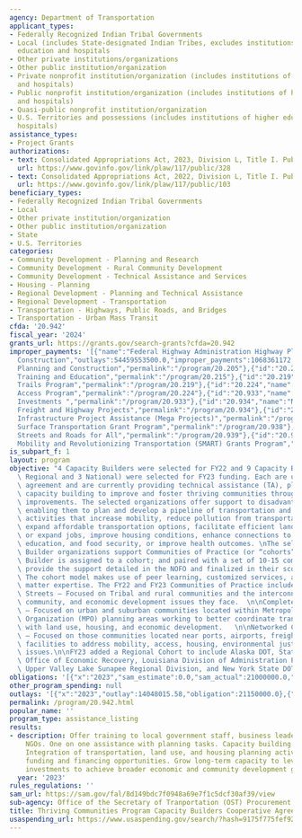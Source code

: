 ```yaml
---
agency: Department of Transportation
applicant_types:
- Federally Recognized Indian Tribal Governments
- Local (includes State-designated Indian Tribes, excludes institutions of higher
  education and hospitals
- Other private institutions/organizations
- Other public institution/organization
- Private nonprofit institution/organization (includes institutions of higher education
  and hospitals)
- Public nonprofit institution/organization (includes institutions of higher education
  and hospitals)
- Quasi-public nonprofit institution/organization
- U.S. Territories and possessions (includes institutions of higher education and
  hospitals)
assistance_types:
- Project Grants
authorizations:
- text: Consolidated Appropriations Act, 2023, Division L, Title I. Pub. L. 117, 328.
  url: https://www.govinfo.gov/link/plaw/117/public/328
- text: Consolidated Appropriations Act, 2022, Division L, Title I. Pub. L. 117, 103.
  url: https://www.govinfo.gov/link/plaw/117/public/103
beneficiary_types:
- Federally Recognized Indian Tribal Governments
- Local
- Other private institution/organization
- Other public institution/organization
- State
- U.S. Territories
categories:
- Community Development - Planning and Research
- Community Development - Rural Community Development
- Community Development - Technical Assistance and Services
- Housing - Planning
- Regional Development - Planning and Technical Assistance
- Regional Development - Transportation
- Transportation - Highways, Public Roads, and Bridges
- Transportation - Urban Mass Transit
cfda: '20.942'
fiscal_year: '2024'
grants_url: https://grants.gov/search-grants?cfda=20.942
improper_payments: '[{"name":"Federal Highway Administration Highway Planning and
  Construction","outlays":54459553500.0,"improper_payments":1068361172.0,"insufficient_payment":0.0,"high_priority":true,"related_programs":[{"id":"20.205","name":"Highway
  Planning and Construction","permalink":"/program/20.205"},{"id":"20.215","name":"Highway
  Training and Education","permalink":"/program/20.215"},{"id":"20.219","name":"Recreational
  Trails Program","permalink":"/program/20.219"},{"id":"20.224","name":"Federal Lands
  Access Program","permalink":"/program/20.224"},{"id":"20.933","name":"National Infrastructure
  Investments ","permalink":"/program/20.933"},{"id":"20.934","name":"Nationally Significant
  Freight and Highway Projects","permalink":"/program/20.934"},{"id":"20.937","name":"National
  Infrastructure Project Assistance (Mega Projects)","permalink":"/program/20.937"},{"id":"20.938","name":"Rural
  Surface Transportation Grant Program","permalink":"/program/20.938"},{"id":"20.939","name":"Safe
  Streets and Roads for All","permalink":"/program/20.939"},{"id":"20.941","name":"Strengthening
  Mobility and Revolutionizing Transportation (SMART) Grants Program","permalink":"/program/20.941"}]}]'
is_subpart_f: 1
layout: program
objective: "4 Capacity Builders were selected for FY22 and 9 Capacity Builders (6\
  \ Regional and 3 National) were selected for FY23 funding. Each are under a cooperative\
  \ agreement and are currently providing technical assistance (TA), planning, and\
  \ capacity building to improve and foster thriving communities through transportation\
  \ improvements. The selected organizations offer support to disadvantaged communities,\
  \ enabling them to plan and develop a pipeline of transportation and community revitalization\
  \ activities that increase mobility, reduce pollution from transportation sources,\
  \ expand affordable transportation options, facilitate efficient land use, preserve\
  \ or expand jobs, improve housing conditions, enhance connections to health care,\
  \ education, and food security, or improve health outcomes. \nThe selected Capacity\
  \ Builder organizations support Communities of Practice (or “cohorts”).  Each Capacity\
  \ Builder is assigned to a cohort; and paired with a set of 10-15 communities to\
  \ provide the support detailed in the NOFO and finalized in their scope of work.\
  \ The cohort model makes use of peer learning, customized services, and subject\
  \ matter expertise. The FY22 and FY23 Communities of Practice include: \n\nMain\
  \ Streets – Focused on Tribal and rural communities and the interconnected transportation,\
  \ community, and economic development issues they face.  \n\nComplete Neighborhoods\
  \ – Focused on urban and suburban communities located within Metropolitan Planning\
  \ Organization (MPO) planning areas working to better coordinate transportation\
  \ with land use, housing, and economic development.   \n\nNetworked Communities\
  \ – Focused on those communities located near ports, airports, freight, and rail\
  \ facilities to address mobility, access, housing, environmental justice, and economic\
  \ issues.\n\nFY23 added a Regional Cohort to include Alaska DOT, State of Colorado\
  \ Office of Economic Recovery, Louisiana Division of Administration Planning Office,\
  \ Upper Valley Lake Sunapee Regional Division, and New York State DOT"
obligations: '[{"x":"2023","sam_estimate":0.0,"sam_actual":21000000.0,"usa_spending_actual":21150000.0},{"x":"2024","sam_estimate":0.0,"sam_actual":0.0,"usa_spending_actual":23607402.0},{"x":"2025","sam_estimate":0.0,"sam_actual":0.0,"usa_spending_actual":0.0}]'
other_program_spending: null
outlays: '[{"x":"2023","outlay":14048015.58,"obligation":21150000.0},{"x":"2024","outlay":2115351.67,"obligation":23607402.0},{"x":"2025","outlay":0.0,"obligation":0.0}]'
permalink: /program/20.942.html
popular_name: ''
program_type: assistance_listing
results:
- description: Offer training to local government staff, business leaders, and local
    NGOs. One on one assistance with planning tasks. Capacity building of local agencies.
    Integration of transportation, land use, and housing planning activities. Identify
    funding and financing opportunities. Grow long-term capacity to leverage transportation
    investments to achieve broader economic and community development goals.
  year: '2023'
rules_regulations: ''
sam_url: https://sam.gov/fal/8d149bdc7f0948a69e7f1c5dcf30af39/view
sub-agency: Office of the Secretary of Tranportation (OST) Procurement Operations
title: Thriving Communities Program Capacity Builders Cooperative Agreements
usaspending_url: https://www.usaspending.gov/search/?hash=9175f775fef922afe981bc31ea8fd0f0
---
```

